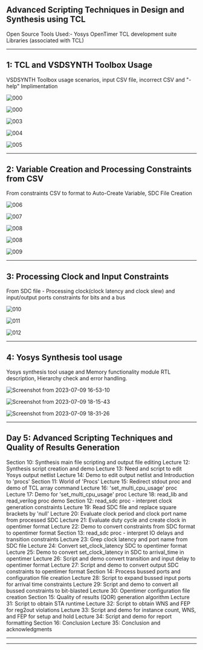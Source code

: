 
Advanced Scripting Techniques in Design and Synthesis using TCL
--------------------------------------------------------------------------------------------

Open Source Tools Used:-
Yosys
OpenTimer
TCL development suite
Libraries (associated with TCL)


------------------------------------------------------------------------
1: TCL and VSDSYNTH Toolbox Usage
------------------------------------------------------------------------

VSDSYNTH Toolbox usage scenarios, input CSV file, incorrect CSV and "-help" Implimentation


![000](https://github.com/vikeevikas/tcl_program/assets/3139438/c7cbc65d-c111-48c4-aa64-02684c713040)


![000](https://github.com/vikeevikas/tcl_program/assets/3139438/3ccb6588-0087-4b5f-a376-24ff3ea8a854)


![003](https://github.com/vikeevikas/tcl_program/assets/3139438/be40dea6-ada9-44b4-8792-49f10764dc72)


![004](https://github.com/vikeevikas/tcl_program/assets/3139438/ec6b3d57-64e7-41f2-a35e-80acc1d4630d)


![005](https://github.com/vikeevikas/tcl_program/assets/3139438/862beb03-81e5-4946-b0c8-baa3c6df9bb9)



------------------------------------------------------------------------
2: Variable Creation and Processing Constraints from CSV
------------------------------------------------------------------------

From constraints CSV to format to Auto-Create Variable, SDC File Creation


![006](https://github.com/vikeevikas/tcl_program/assets/3139438/97a503ea-acff-473c-a700-22e7cfca9a35)


![007](https://github.com/vikeevikas/tcl_program/assets/3139438/88b9a628-e672-4354-b071-b46ec9b144ba)


![008](https://github.com/vikeevikas/tcl_program/assets/3139438/57faa9c6-f873-4566-a294-31735b06c6a2)


![008](https://github.com/vikeevikas/tcl_program/assets/3139438/d81e82cf-0f0f-42e1-8ab3-f16a81422180)


![009](https://github.com/vikeevikas/tcl_program/assets/3139438/e2471387-5adc-436c-834c-9626bcf04113)


------------------------------------------------------------------------
3: Processing Clock and Input Constraints
------------------------------------------------------------------------

From SDC file - Processing clock(clock latency and clock slew) and input/output  ports constraints for bits and a bus

![010](https://github.com/vikeevikas/tcl_program/assets/3139438/b26ba2da-f2ea-4fd2-967c-277571d3efad)


![011](https://github.com/vikeevikas/tcl_program/assets/3139438/f89d48da-9a65-415f-a492-77ffdf299893)


![012](https://github.com/vikeevikas/tcl_program/assets/3139438/cdf6fe35-ccc7-43ba-974b-6f8c51107dc0)


------------------------------------------------------------------------
4: Yosys Synthesis tool usage 
------------------------------------------------------------------------

Yosys synthesis tool usage and Memory functionality module RTL description, Hierarchy check and error handling.


![Screenshot from 2023-07-09 16-53-10](https://github.com/vikeevikas/tcl_program/assets/3139438/ee7fc704-2e0b-4112-88e7-2f2ec4f36866)


![Screenshot from 2023-07-09 18-15-43](https://github.com/vikeevikas/tcl_program/assets/3139438/6d514cae-fdf5-4a1a-97bd-fa7900dca692)


![Screenshot from 2023-07-09 18-31-26](https://github.com/vikeevikas/tcl_program/assets/3139438/030cb189-0363-4629-8531-a689e6d9e500)


------------------------------------------------------------------------
Day 5: Advanced Scripting Techniques and Quality of Results Generation
------------------------------------------------------------------------

Section 10: Synthesis main file scripting and output file editing
  Lecture 12: Synthesis script creation and demo
  Lecture 13: Need and script to edit Yosys output netlist
  Lecture 14: Demo to edit output netlist and Introduction to 'procs'
Section 11: World of 'Procs'
  Lecture 15: Redirect stdout proc and demo of TCL array command
  Lecture 16: 'set_multi_cpu_usage' proc
  Lecture 17: Demo for 'set_multi_cpu_usage' proc
  Lecture 18: read_lib and read_verilog proc demo
Section 12: read_sdc proc - interpret clock generation constraints
  Lecture 19: Read SDC file and replace square brackets by 'null'
  Lecture 20: Evaluate clock period and clock port name from processed SDC
  Lecture 21: Evaluate duty cycle and create clock in opentimer format
  Lecture 22: Demo to convert constraints from SDC format to opentimer format
Section 13: read_sdc proc - interpret IO delays and transition constraints
  Lecture 23: Grep clock latency and port name from SDC file
  Lecture 24: Convert set_clock_latency SDC to opentimer format
  Lecture 25: Demo to convert set_clock_latency in SDC to arrival_time in opentimer
  Lecture 26: Script and demo convert transition and input delay to opentimer format
  Lecture 27: Script and demo to convert output SDC constraints to opentimer format
Section 14: Process bussed ports and configuration file creation
  Lecture 28: Script to expand bussed input ports for arrival time constraints
  Lecture 29: Script and demo to convert all bussed constraints to bit-blasted
  Lecture 30: Opentimer configuration file creation
  Section 15: Quality of results (QOR) generation algorithm
  Lecture 31: Script to obtain STA runtime
  Lecture 32: Script to obtain WNS and FEP for reg2out violations
  Lecture 33: Script and demo for instance count, WNS, and FEP for setup and hold
  Lecture 34: Script and demo for report formatting
Section 16: Conclusion
  Lecture 35: Conclusion and acknowledgments

-----------------------------------------------------------------------------------------------------------------------------------
-----------------------------------------------------------------------------------------------------------------------------------

